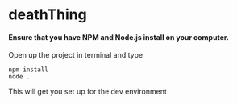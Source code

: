 # deathThing

#### Ensure that you have NPM and Node.js install on your computer.

Open up the project in terminal and type

```
npm install
node .
```
This will get you set up for the dev environment